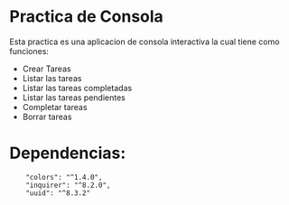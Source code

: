 # Practica de Consola

Esta practica es una aplicacion de consola interactiva la cual tiene como funciones:

- Crear Tareas
- Listar las tareas
- Listar las tareas completadas
- Listar las tareas pendientes
- Completar tareas
- Borrar tareas

# Dependencias: 
```
    "colors": "^1.4.0",
    "inquirer": "^8.2.0",
    "uuid": "^8.3.2"
```